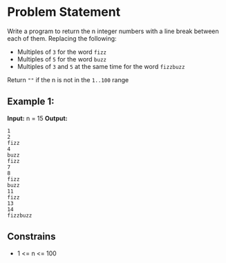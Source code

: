 # Problem Statement

Write a program to return the n integer numbers with a line break between each of them.
Replacing the following:

- Multiples of `3` for the word `fizz`
- Multiples of `5` for the word `buzz`
- Multiples of `3` and `5` at the same time for the word `fizzbuzz`

Return `""` if the n is not in the `1..100` range

## Example 1:

**Input:** n = 15
**Output:**
```
1
2
fizz
4
buzz
fizz
7
8
fizz
buzz
11
fizz
13
14
fizzbuzz
```

## Constrains

- 1 <= n <= 100
